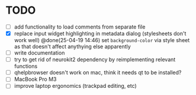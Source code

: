 # TODO

- [ ] add functionality to load comments from separate file
- [x] replace input widget highlighting in metadata dialog (stylesheets don't work well) @done(25-04-19 14:46) set `background-color` via style sheet as that doesn't affect anythying else apparently
- [ ] write documentation
- [ ] try to get rid of neurokit2 dependency by reimplementing relevant functions
- [ ] qhelpbrowser doesn't work on mac, think it needs qt to be installed?
- [ ] MacBook Pro M3
- [ ] improve laptop ergonomics (trackpad editing, etc)